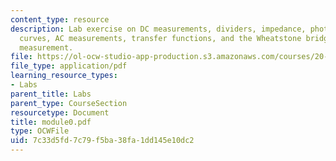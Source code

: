```yaml
---
content_type: resource
description: Lab exercise on DC measurements, dividers, impedance, photodiode i-v
  curves, AC measurements, transfer functions, and the Wheatstone bridge for temperature
  measurement.
file: https://ol-ocw-studio-app-production.s3.amazonaws.com/courses/20-309-biological-engineering-ii-instrumentation-and-measurement-fall-2006/7c33d5fd7c79f5ba38fa1dd145e10dc2_module0.pdf
file_type: application/pdf
learning_resource_types:
- Labs
parent_title: Labs
parent_type: CourseSection
resourcetype: Document
title: module0.pdf
type: OCWFile
uid: 7c33d5fd-7c79-f5ba-38fa-1dd145e10dc2
---
```

